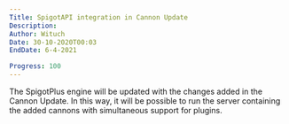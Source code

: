 ```yaml
---
Title: SpigotAPI integration in Cannon Update
Description:
Author: Wituch
Date: 30-10-2020T00:03
EndDate: 6-4-2021

Progress: 100
---
```


The SpigotPlus engine will be updated with the changes added in the Cannon Update. In this way, it will be possible to run the server containing the added cannons with simultaneous support for plugins.
